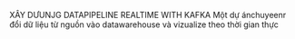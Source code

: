 XÂY DƯUNJG DATAPIPELINE REALTIME WITH KAFKA 
Một dự ánchuyeenr đổi dữ liệu từ nguồn vào datawarehouse và vizualize theo thời gian thực 
